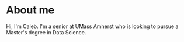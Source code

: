 # About me

Hi, I'm Caleb. I'm a senior at UMass Amherst who is looking to pursue a Master's degree in Data Science.
